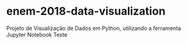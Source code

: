 # enem-2018-data-visualization
Projeto de Visualização de Dados em Python, utilizando a ferramenta Jupyter Notebook
Teste
